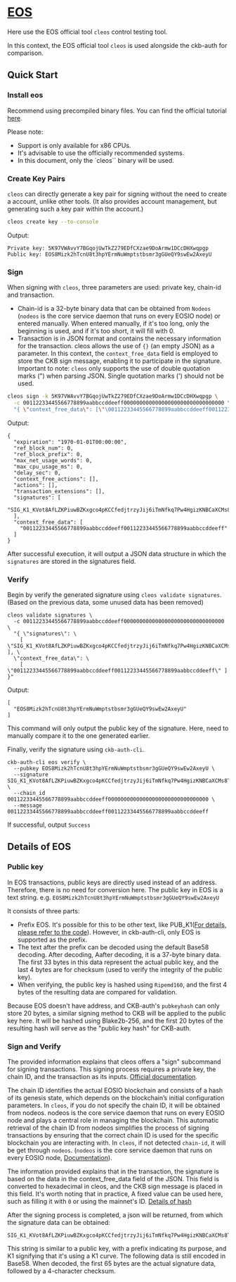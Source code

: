 # [EOS](../README.md)
Here use the EOS official tool `cleos` control testing tool.

In this context, the EOS official tool `cleos` is used alongside the ckb-auth for comparison.

## Quick Start

### Install eos
Recommend using precompiled binary files. You can find the official tutorial [here](https://developers.eos.io/manuals/eos/latest/install/install-prebuilt-binaries).

Please note:
- Support is only available for x86 CPUs.
- It's advisable to use the officially recommended systems.
- In this document, only the `cleos`` binary will be used.


### Create Key Pairs 

`cleos` can directly generate a key pair for signing without the need to create a account, unlike other tools. (It also provides account management, but generating such a key pair within the account.)

```bash
cleos create key --to-console
```

Output:
```text
Private key: 5K97VWAvvY7BGqojUwTkZ279EDfCXzae9DoArmw1DCcDHXwqpgp
Public key: EOS8Mizk2hTcnU8t3hpYErmNuWmptstbsmr3gGUeQY9swEw2AxeyU
```

### Sign

When signing with `cleos`, three parameters are used: private key, chain-id and transaction.

* Chain-id is a 32-byte binary data that can be obtained from `Nodeos` (`nodeos` is the core service daemon that runs on every EOSIO node) or entered manually. When entered manually, if it's too long, only the beginning is used, and if it's too short, it will fill with 0.
* Transaction is in JSON format and contains the necessary information for the transaction. cleos allows the use of `{}` (an empty JSON) as a parameter. In this context, the `context_free_data` field is employed to store the CKB sign message, enabling it to participate in the signature. Important to note: `cleos` only supports the use of double quotation marks (") when parsing JSON. Single quotation marks (') should not be used.

```bash
cleos sign -k 5K97VWAvvY7BGqojUwTkZ279EDfCXzae9DoArmw1DCcDHXwqpgp \
  -c 00112233445566778899aabbccddeeff00000000000000000000000000000000 \
  "{ \"context_free_data\": [\"\00112233445566778899aabbccddeeff00112233445566778899aabbccddeeff\"] }"
```

Output:
```text
{
  "expiration": "1970-01-01T00:00:00",
  "ref_block_num": 0,
  "ref_block_prefix": 0,
  "max_net_usage_words": 0,
  "max_cpu_usage_ms": 0,
  "delay_sec": 0,
  "context_free_actions": [],
  "actions": [],
  "transaction_extensions": [],
  "signatures": [
    "SIG_K1_KVot8AfLZKPiuwBZKxgco4pKCCfedjtrzyJij6iTmNfkq7Pw4HgizKNBCaXCMs8TNWFUg92g653LEW5GJyS1YFJw7Ciqns"
  ],
  "context_free_data": [
    "00112233445566778899aabbccddeeff00112233445566778899aabbccddeeff"
  ]
}
```

After successful execution, it will output a JSON data structure in which the `signatures` are stored in the signatures field.

### Verify

Begin by verify the generated signature using `cleos validate signatures`. (Based on the previous data, some unused data has been removed)

```
cleos validate signatures \
  -c 00112233445566778899aabbccddeeff00000000000000000000000000000000 \
  "{ \"signatures\": \
    [ \"SIG_K1_KVot8AfLZKPiuwBZKxgco4pKCCfedjtrzyJij6iTmNfkq7Pw4HgizKNBCaXCMs8TNWFUg92g653LEW5GJyS1YFJw7Ciqns\" ], \
  \"context_free_data\": \
    [ \"00112233445566778899aabbccddeeff00112233445566778899aabbccddeeff\" ] }"
```

Output:
```text
[
  "EOS8Mizk2hTcnU8t3hpYErmNuWmptstbsmr3gGUeQY9swEw2AxeyU"
]
```
This command will only output the public key of the signature. Here, need to manually compare it to the one generated earlier.

Finally, verify the signature using `ckb-auth-cli`.

```shell
ckb-auth-cli eos verify \
  --pubkey EOS8Mizk2hTcnU8t3hpYErmNuWmptstbsmr3gGUeQY9swEw2AxeyU \
  --signature SIG_K1_KVot8AfLZKPiuwBZKxgco4pKCCfedjtrzyJij6iTmNfkq7Pw4HgizKNBCaXCMs8TNWFUg92g653LEW5GJyS1YFJw7Ciqns \
  --chain_id 00112233445566778899aabbccddeeff00000000000000000000000000000000 \
  --message 00112233445566778899aabbccddeeff00112233445566778899aabbccddeeff
```

If successful, output `Success`

## Details of EOS

### Public key

In EOS transactions, public keys are directly used instead of an address. Therefore, there is no need for conversion here. The public key in EOS is a text string.
e.g. `EOS8Mizk2hTcnU8t3hpYErmNuWmptstbsmr3gGUeQY9swEw2AxeyU`

It consists of three parts:
* Prefix EOS. It's possible for this to be other text, like PUB_K1([For details, please refer to the code](https://github.com/EOSIO/fc/blob/863dc8d371fd4da25f89cb08b13737f009a9cec7/src/crypto/public_key.cpp#L77)). However, in ckb-auth-cli, only EOS is supported as the prefix.
* The text after the prefix can be decoded using the default Base58 decoding. After decoding, Aafter decoding, it is a 37-byte binary data. The first 33 bytes in this data represent the actual public key, and the last 4 bytes are for checksum (used to verify the integrity of the public key).
* When verifying, the public key is hashed using `Ripemd160`, and the first 4 bytes of the resulting data are compared for validation.

Because EOS doesn't have address, and CKB-auth's `pubkeyhash` can only store 20 bytes, a similar signing method to CKB will be applied to the public key here. It will be hashed using Blake2b-256, and the first 20 bytes of the resulting hash will serve as the "public key hash" for CKB-auth.


### Sign and Verify

The provided information explains that cleos offers a "sign" subcommand for signing transactions. This signing process requires a private key, the chain ID, and the transaction as its inputs. [Official documentation](https://developers.eos.io/welcome/v2.1/protocol-guides/transactions_protocol).


The chain ID identifies the actual EOSIO blockchain and consists of a hash of its genesis state, which depends on the blockchain’s initial configuration parameters.
In `cleos`, if you do not specify the chain ID, it will be obtained from nodeos. nodeos is the core service daemon that runs on every EOSIO node and plays a central role in managing the blockchain. This automatic retrieval of the chain ID from nodeos simplifies the process of signing transactions by ensuring that the correct chain ID is used for the specific blockchain you are interacting with.
In `cleos`, if not detected `chain-id`, it will be get through `nodeos`. (`nodeos` is the core service daemon that runs on every EOSIO node, [Documentation](https://developers.eos.io/manuals/eos/latest/nodeos/index)).

The information provided explains that in the transaction, the signature is based on the data in the context_free_data field of the JSON. This field is converted to hexadecimal in cleos, and the CKB sign message is placed in this field. It's worth noting that in practice, A fixed value can be used here, such as filling it with `0` or using the mainnet's ID.
[Details of hash](https://github.com/EOSIO/eos/blob/master/libraries/chain/transaction.cpp#L47)

After the signing process is completed, a json will be returned, from which the signature data can be obtained:
```
SIG_K1_KVot8AfLZKPiuwBZKxgco4pKCCfedjtrzyJij6iTmNfkq7Pw4HgizKNBCaXCMs8TNWFUg92g653LEW5GJyS1YFJw7Ciqns
```

This string is similar to a public key, with a prefix indicating its purpose, and K1 signifying that it's using a K1 curve.
The following data is still encoded in Base58. When decoded, the first 65 bytes are the actual signature data, followed by a 4-character checksum.
